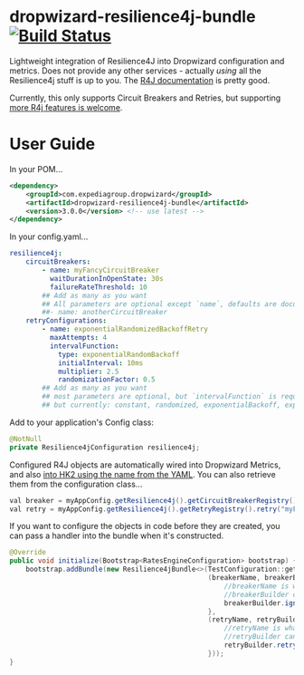 dropwizard-resilience4j-bundle [![Build Status][build-icon]][build-link]
==============================
                        
[build-icon]: https://travis-ci.org/homeaway/dropwizard-resilience4j-bundle.svg?branch=master
[build-link]: https://travis-ci.org/homeaway/dropwizard-resilience4j-bundle


Lightweight integration of Resilience4J into Dropwizard configuration and metrics. Does not provide any other services - actually _using_
all the Resilience4j stuff is up to you. The [R4J documentation](https://resilience4j.readme.io/docs) is pretty good.

Currently, this only supports Circuit Breakers and Retries, but supporting [more R4j features is welcome](http://resilience4j.github.io/resilience4j/#_usage_guide).

User Guide
==============================

In your POM...
```xml
<dependency>
    <groupId>com.expediagroup.dropwizard</groupId>
    <artifactId>dropwizard-resilience4j-bundle</artifactId>
    <version>3.0.0</version> <!-- use latest -->
</dependency>
```

In your config.yaml...
```yaml
resilience4j:
    circuitBreakers:
        - name: myFancyCircuitBreaker
          waitDurationInOpenState: 30s
          failureRateThreshold: 10
        ## Add as many as you want
        ## All parameters are optional except `name`, defaults are documented in CircuitBreakerConfiguration.java
        ##- name: anotherCircuitBreaker
    retryConfigurations:
        - name: exponentialRandomizedBackoffRetry
          maxAttempts: 4
          intervalFunction:
            type: exponentialRandomBackoff
            initialInterval: 10ms
            multiplier: 2.5
            randomizationFactor: 0.5
        ## Add as many as you want
        ## most parameters are optional, but `intervalFunction` is required. Several are available, see `IntervalFunctionFactory` for full list, 
        ## but currently: constant, randomized, exponentialBackoff, exponentialRandomBackoff
```

Add to your application's Config class:
```java
@NotNull
private Resilience4jConfiguration resilience4j;
```

Configured R4J objects are automatically wired into Dropwizard Metrics, and also [into HK2 using the name from the YAML](src/main/java/com/expediagroup/dropwizard/resilience4j/Resilience4jBundle.java#L93).
You can also retrieve them from the configuration class...

```java
val breaker = myAppConfig.getResilience4j().getCircuitBreakerRegistry().circuitBreaker("myFancyCircuitBreaker");
val retry = myAppConfig.getResilience4j().getRetryRegistry().retry("myFancyRetry");
```

If you want to configure the objects in code before they are created, you can pass a handler into the bundle when it's constructed.
```java
@Override
public void initialize(Bootstrap<RatesEngineConfiguration> bootstrap) {
    bootstrap.addBundle(new Resilience4jBundle<>(TestConfiguration::getResilience4j,
                                                 (breakerName, breakerBuilder) -> {
                                                     //breakerName is what was configured in YAML
                                                     //breakerBuilder can be modified as desired
                                                     breakerBuilder.ignoreExceptions(IOException.class);
                                                 },
                                                 (retryName, retryBuilder) -> {
                                                     //retryName is what was configured in YAML
                                                     //retryBuilder can be modified as desired
                                                     retryBuilder.retryOnResult(myRetryPredicate);
                                                 }));
}
```
